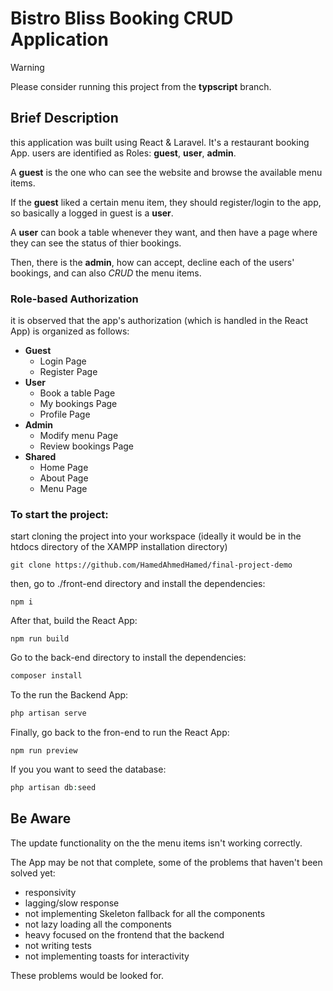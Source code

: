 # Bistro Bliss Booking CRUD Application

> [!WARNING]
> Please consider running this project from the **typscript** branch.

## Brief Description
this application was built using React & Laravel. It's a restaurant booking App. users are identified as Roles: **guest**, **user**, **admin**.

A **guest** is the one who can see the website and browse the available menu items.

If the **guest** liked a certain menu item, they should register/login to the app, so basically a logged in guest is a **user**.

A **user** can book a table whenever they want, and then have a page where they can see the status of thier bookings.

Then, there is the **admin**, how can accept, decline each of the users' bookings, and can also *CRUD* the menu items.

### Role-based Authorization

it is observed that the app's authorization (which is handled in the React App) is organized as follows:

- **Guest**
  - Login Page
  - Register Page
- **User**
  - Book a table Page
  - My bookings Page 
  - Profile Page
- **Admin**
  - Modify menu Page
  - Review bookings Page
- **Shared** 
  - Home Page
  - About Page
  - Menu Page

### To start the project:

start cloning the project into your workspace (ideally it would be in the htdocs directory of the XAMPP installation directory)

```git
git clone https://github.com/HamedAhmedHamed/final-project-demo
```

then, go to ./front-end directory and install the dependencies:

```npm
npm i
```
After that, build the React App:
```npm
npm run build
```

Go to the back-end directory to install the dependencies:
```php
composer install
```

To the run the Backend App:
```php
php artisan serve
```
Finally, go back to the fron-end to run the React App:
```npm
npm run preview
```

If you you want to seed the database:
```php
php artisan db:seed
```

## Be Aware

The update functionality on the the menu items isn't working correctly.

The App may be not that complete, some of the problems that haven't been solved yet:
- responsivity
- lagging/slow response
- not implementing Skeleton fallback for all the components
- not lazy loading all the components
- heavy focused on the frontend that the backend
- not writing tests
- not implementing toasts for interactivity

These problems would be looked for.